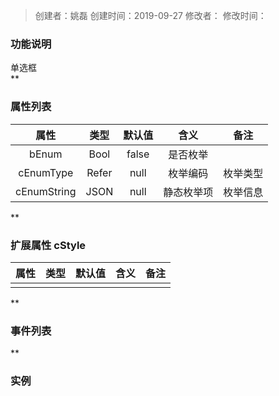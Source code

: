 > 创建者：姚磊
> 创建时间：2019-09-27
> 修改者：
> 修改时间：


<a name="hJNs9"></a>
### **功能说明**
单选框<br />**
<a name="J0shL"></a>
### **属性列表**
| **属性** | **类型** | **默认值** | **含义** | **备注** |
| :---: | :---: | :---: | :---: | :---: |
| bEnum | Bool | false | 是否枚举 |  |
| cEnumType | Refer | null | 枚举编码 | 枚举类型 |
| cEnumString | JSON | null | 静态枚举项 | 枚举信息 |

**
<a name="zD1eV"></a>
### 扩展属性 cStyle
| **属性** | **类型** | **默认值** | **含义** | **备注** |
| :---: | :---: | :---: | :---: | :---: |
|  |  |  |  |  |

**
<a name="gvqSo"></a>
### **事件列表**
**
<a name="bKkHe"></a>
### 实例
